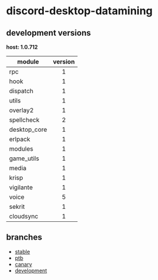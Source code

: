 # discord-desktop-datamining

## development versions

**host: 1.0.712**

| module | version |
| ------ | :-----: |
| rpc | 1 |
| hook | 1 |
| dispatch | 1 |
| utils | 1 |
| overlay2 | 1 |
| spellcheck | 2 |
| desktop_core | 1 |
| erlpack | 1 |
| modules | 1 |
| game_utils | 1 |
| media | 1 |
| krisp | 1 |
| vigilante | 1 |
| voice | 5 |
| sekrit | 1 |
| cloudsync | 1 |

## branches

- [stable](https://github.com/OpenAsar/discord-desktop-datamining/tree/stable)
- [ptb](https://github.com/OpenAsar/discord-desktop-datamining/tree/ptb)
- [canary](https://github.com/OpenAsar/discord-desktop-datamining/tree/canary)
- [development](https://github.com/OpenAsar/discord-desktop-datamining/tree/development)